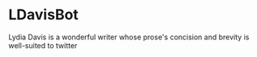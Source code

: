 # LDavisBot
Lydia Davis is a wonderful writer whose prose's concision and brevity is well-suited to twitter
